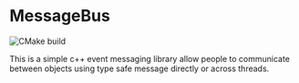 # MessageBus

![CMake build](https://github.com/pcorbineau/MessageBus/workflows/CMake%20build/badge.svg)

This is a simple c++ event messaging library allow people to communicate between objects using type safe message directly or across threads.
